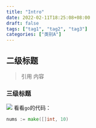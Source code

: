 ```yaml
---
title: "Intro"
date: 2022-02-11T18:25:08+08:00
draft: false
tags: ["tag1", "tag2", "tag3"]
categories: ["类别A"]
---
```


## 二级标题
> 引用
内容

### 三级标题
![](/img/2022-02-12-17-17-41.png)
看看`go`的代码：
```go
nums := make([]int, 10)
```


